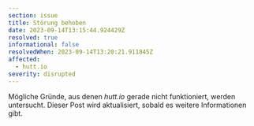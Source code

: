 ```yaml
---
section: issue
title: Störung behoben
date: 2023-09-14T13:15:44.924429Z
resolved: true
informational: false
resolvedWhen: 2023-09-14T13:20:21.911845Z
affected:
  - hutt.io
severity: disrupted
---
```

Mögliche Gründe, aus denen *hutt.io* gerade nicht funktioniert, werden untersucht. Dieser Post wird aktualisiert, sobald es weitere Informationen gibt.

        